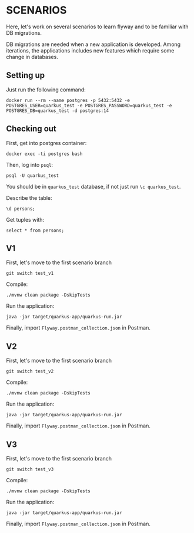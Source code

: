 # SCENARIOS

Here, let's work on several scenarios to learn flyway and to be familiar with DB migrations.

DB migrations are needed when a new application is developed. Among iterations, the applications includes new features which require some change in databases.

## Setting up

Just run the following command:

```shell
docker run --rm --name postgres -p 5432:5432 -e POSTGRES_USER=quarkus_test -e POSTGRES_PASSWORD=quarkus_test -e POSTGRES_DB=quarkus_test -d postgres:14
```

## Checking out

First, get into postgres container:

```shell
docker exec -ti postgres bash
```

Then, log into `psql`:

```shell
psql -U quarkus_test
```

You should be in `quarkus_test` database, if not just run `\c quarkus_test`.

Describe the table:

```shell
\d persons;
```

Get tuples with:

```shell
select * from persons;
```

## V1

First, let's move to the first scenario branch

```shell
git switch test_v1
```

Compile:

```shell
./mvnw clean package -DskipTests
```

Run the application:

```
java -jar target/quarkus-app/quarkus-run.jar 
```

Finally, import `Flyway.postman_collection.json` in Postman.

## V2

First, let's move to the first scenario branch

```shell
git switch test_v2
```

Compile:

```shell
./mvnw clean package -DskipTests
```

Run the application:

```
java -jar target/quarkus-app/quarkus-run.jar 
```

Finally, import `Flyway.postman_collection.json` in Postman.

## V3

First, let's move to the first scenario branch

```shell
git switch test_v3
```

Compile:

```shell
./mvnw clean package -DskipTests
```

Run the application:

```
java -jar target/quarkus-app/quarkus-run.jar 
```

Finally, import `Flyway.postman_collection.json` in Postman.
